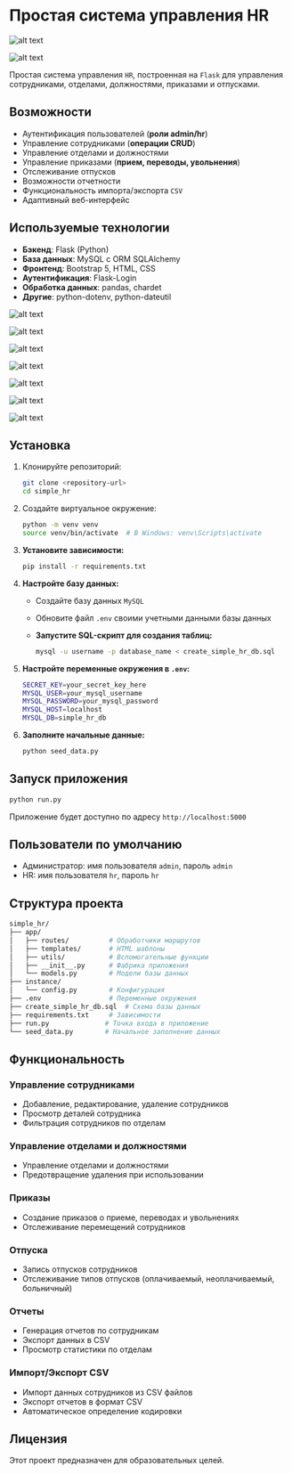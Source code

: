 # Простая система управления HR

![alt text](img/img_login.png)

![alt text](img/img_reg.png)

Простая система управления `HR`, построенная на `Flask` для управления сотрудниками, отделами, должностями, приказами и отпусками.

## Возможности

- Аутентификация пользователей (**роли admin/hr**)
- Управление сотрудниками (**операции CRUD**)
- Управление отделами и должностями
- Управление приказами (**прием, переводы, увольнения**)
- Отслеживание отпусков
- Возможности отчетности
- Функциональность импорта/экспорта `CSV`
- Адаптивный веб-интерфейс

## Используемые технологии

- **Бэкенд**: Flask (Python)
- **База данных**: MySQL с ORM SQLAlchemy
- **Фронтенд**: Bootstrap 5, HTML, CSS
- **Аутентификация**: Flask-Login
- **Обработка данных**: pandas, chardet
- **Другие**: python-dotenv, python-dateutil

![alt text](img/img_1.png)

![alt text](img/img_2.png)

![alt text](img/img_3.png)

![alt text](img/img_4.png)

![alt text](img/img_5.png)

![alt text](img/img_6.png)

![alt text](img/img_7.png)

## Установка

1. Клонируйте репозиторий:

   ```bash
   git clone <repository-url>
   cd simple_hr
   ```

2. Создайте виртуальное окружение:

   ```bash
   python -m venv venv
   source venv/bin/activate  # В Windows: venv\Scripts\activate
   ```

3. **Установите зависимости:**

   ```bash
   pip install -r requirements.txt
   ```

4. **Настройте базу данных:**

   - Создайте базу данных `MySQL`
   - Обновите файл `.env` своими учетными данными базы данных
   - **Запустите SQL-скрипт для создания таблиц:**

     ```bash
     mysql -u username -p database_name < create_simple_hr_db.sql
     ```

5. **Настройте переменные окружения в `.env`:**

   ```bash
   SECRET_KEY=your_secret_key_here
   MYSQL_USER=your_mysql_username
   MYSQL_PASSWORD=your_mysql_password
   MYSQL_HOST=localhost
   MYSQL_DB=simple_hr_db
   ```

6. **Заполните начальные данные:**

   ```bash
   python seed_data.py
   ```

## Запуск приложения

```bash
python run.py
```

Приложение будет доступно по адресу `http://localhost:5000`

## Пользователи по умолчанию

- Администратор: имя пользователя `admin`, пароль `admin`
- HR: имя пользователя `hr`, пароль `hr`

## Структура проекта

```bash
simple_hr/
├── app/
│   ├── routes/          # Обработчики маршрутов
│   ├── templates/       # HTML шаблоны
│   ├── utils/           # Вспомогательные функции
│   ├── __init__.py      # Фабрика приложения
│   └── models.py        # Модели базы данных
├── instance/
│   └── config.py        # Конфигурация
├── .env                 # Переменные окружения
├── create_simple_hr_db.sql  # Схема базы данных
├── requirements.txt     # Зависимости
├── run.py              # Точка входа в приложение
└── seed_data.py        # Начальное заполнение данных
```

## Функциональность

### Управление сотрудниками

- Добавление, редактирование, удаление сотрудников
- Просмотр деталей сотрудника
- Фильтрация сотрудников по отделам

### Управление отделами и должностями

- Управление отделами и должностями
- Предотвращение удаления при использовании

### Приказы

- Создание приказов о приеме, переводах и увольнениях
- Отслеживание перемещений сотрудников

### Отпуска

- Запись отпусков сотрудников
- Отслеживание типов отпусков (оплачиваемый, неоплачиваемый, больничный)

### Отчеты

- Генерация отчетов по сотрудникам
- Экспорт данных в CSV
- Просмотр статистики по отделам

### Импорт/Экспорт CSV

- Импорт данных сотрудников из CSV файлов
- Экспорт отчетов в формат CSV
- Автоматическое определение кодировки

## Лицензия

Этот проект предназначен для образовательных целей.